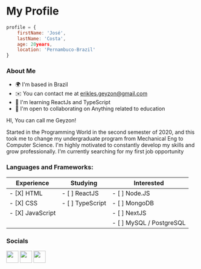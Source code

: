 # My Profile
```JavaScript
profile = {
    firstName: 'José',
    lastName: 'Costa',
    age: 20years,
    location: 'Pernambuco-Brazil'
}
```
### About Me

*   🌍  I'm based in Brazil
*   ✉️  You can contact me at [erikles.geyzon@gmail.com](mailto:erikles.geyzon@gmail.com)
*   🧠  I'm learning ReactJs and TypeScript
*   🤝  I'm open to collaborating on Anything related to education

HI, You can call me Geyzon!

Started in the Programming World in the second semester of 2020, and this took me to change my undergraduate program from Mechanical Eng to Computer Science.
I'm highly motivated to constantly develop my skills and grow professionally.
I'm currently searching for my first job opportunity

### Languages and Frameworks:

| Experience            | Studying                  | Interested                |
|   ---------------     |   --------------          |   --------                |
|- [X] HTML             | - [ ] ReactJS             | - [ ] Node.JS             |
|- [X] CSS              | - [ ] TypeScript          | - [ ] MongoDB             |
|- [X] JavaScript       |                           | - [ ] NextJS              |
|                       |                           | - [ ] MySQL / PostgreSQL  |


### Socials

<p align="left"> <a href="https://www.github.com/GeyzonErik" target="_blank" rel="noreferrer"><img src="https://raw.githubusercontent.com/danielcranney/readme-generator/main/public/icons/socials/github-dark.svg" width="32" height="32" /></a> <a href="https://www.linkedin.com/in/geyzoncosta" target="_blank" rel="noreferrer"><img src="https://raw.githubusercontent.com/danielcranney/readme-generator/main/public/icons/socials/linkedin.svg" width="32" height="32" /></a> <a href="https://www.twitter.com/Erikles47" target="_blank" rel="noreferrer"><img src="https://raw.githubusercontent.com/danielcranney/readme-generator/main/public/icons/socials/twitter.svg" width="32" height="32" /></a></p>
